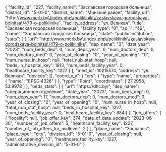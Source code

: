 {
    "facility_id": 1227,
    "facility_name": "Заславская городская больница",
    "district_id": "5-01-0",
    "district_name": "Минский район",
    "facility_url": "http:\/\/www.mcrb.by\/index.php\/polikliniki\/zaslavskaya-gorodskaya-bolnitsa\/479-o-poliklinike",
    "facility_address": "ул. Великая",
    "title": "Заславская городская больница",
    "facility_type": "0",
    "ap_1": "46",
    "name": "Заславская городская больница",
    "state": "public institution",
    "stats": [
        {
            "url": "http:\/\/www.mcrb.by\/index.php\/polikliniki\/zaslavskaya-gorodskaya-bolnitsa\/479-o-poliklinike",
            "dep_name": "0",
            "date_year": "2023",
            "num_beds_dep": 0,
            "num_deps_year": 0,
            "num_doctors_dep": 0,
            "num_doctors_med": 0,
            "year_of_closing": "0",
            "year_of_opening": "0",
            "num_nurse_in_hosp": null,
            "total_nub_staf_hosp": null,
            "beds_in_hospital_key": 1913,
            "num_beds_facility_year": 0,
            "healthcare_facility_key": 1227
        }
    ],
    "med_id": 10215574,
    "address": "ул. Великая",
    "devices": [],
    "coord_x_y": {
        "crs": {
            "type": "name",
            "properties": {
                "name": "EPSG:4326"
            }
        },
        "type": "Point",
        "coordinates": [
            27.2958,
            53.9978
        ]
    },
    "beds_stats": [
        {
            "url": "https:\/\/dhc.by\/",
            "dep_name": "операционное отделение",
            "date_year": "2023",
            "num_beds_dep": 0,
            "num_deps_year": 17,
            "num_doctors_dep": 0,
            "num_doctors_med": 0,
            "year_of_closing": "0",
            "year_of_opening": "0",
            "num_nurse_in_hosp": null,
            "total_nub_staf_hosp": null,
            "beds_in_hospital_key": 1227,
            "num_beds_facility_year": 0,
            "healthcare_facility_key": 884
        }
    ],
    "job_offers": [
        {
            "locality": null,
            "job_offer_key": 374,
            "date_of_data_update": "2023-06-30",
            "number_of_job_offers": 5,
            "healthcare_facility_key": 1227,
            "number_of_job_offers_for_midlevel": 2
        }
    ],
    "place_name": "Заславль",
    "place_type": "city",
    "division_id": "5-01-0",
    "year_of_closing": null,
    "year_of_opening": "0",
    "healthcare_facility_key": 1227,
    "administrative_division_id": "5-01-0"
}